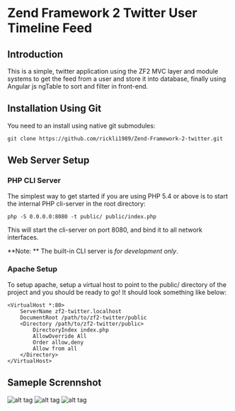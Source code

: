 Zend Framework 2 Twitter User Timeline Feed
=======================

Introduction
------------
This is a simple, twitter application using the ZF2 MVC layer and module
systems to get the feed from a user and store it into database, finally using
Angular js ngTable to sort and filter in front-end.

Installation Using Git
--------------------
You need to an install using native git submodules:

    git clone https://github.com/rickli1989/Zend-Framework-2-twitter.git

Web Server Setup
----------------

### PHP CLI Server

The simplest way to get started if you are using PHP 5.4 or above is to start the internal PHP cli-server in the root directory:

    php -S 0.0.0.0:8080 -t public/ public/index.php

This will start the cli-server on port 8080, and bind it to all network
interfaces.

**Note: ** The built-in CLI server is *for development only*.

### Apache Setup

To setup apache, setup a virtual host to point to the public/ directory of the
project and you should be ready to go! It should look something like below:

    <VirtualHost *:80>
        ServerName zf2-twitter.localhost
        DocumentRoot /path/to/zf2-twitter/public
        <Directory /path/to/zf2-twitter/public>
            DirectoryIndex index.php
            AllowOverride All
            Order allow,deny
            Allow from all
        </Directory>
    </VirtualHost>


Sameple Scrennshot
------------------
![alt tag](https://raw.githubusercontent.com/rickli1989/rickli1989.github.io/master/zf2/public/img/shot1.png)
![alt tag](https://raw.githubusercontent.com/rickli1989/rickli1989.github.io/master/zf2/public/img/shot2.png)
![alt tag](https://raw.githubusercontent.com/rickli1989/rickli1989.github.io/master/zf2/public/img/shot3.png)
